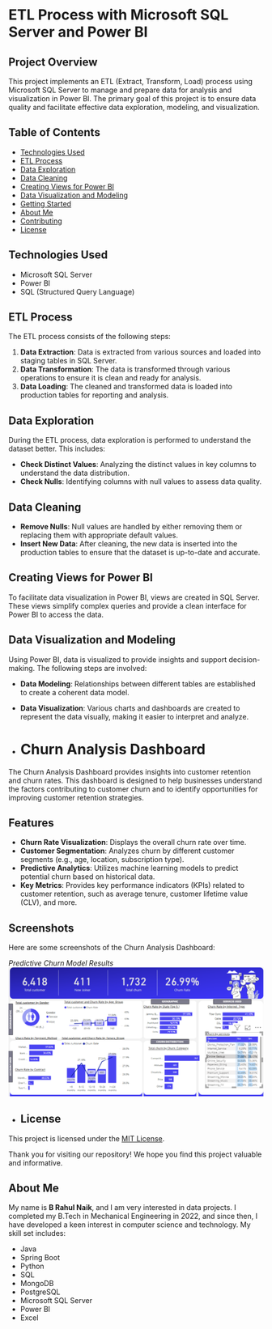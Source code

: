 # ETL Process with Microsoft SQL Server and Power BI

## Project Overview

This project implements an ETL (Extract, Transform, Load) process using Microsoft SQL Server to manage and prepare data for analysis and visualization in Power BI. The primary goal of this project is to ensure data quality and facilitate effective data exploration, modeling, and visualization.

## Table of Contents

- [Technologies Used](#technologies-used)
- [ETL Process](#etl-process)
- [Data Exploration](#data-exploration)
- [Data Cleaning](#data-cleaning)
- [Creating Views for Power BI](#creating-views-for-power-bi)
- [Data Visualization and Modeling](#data-visualization-and-modeling)
- [Getting Started](#getting-started)
- [About Me](#about-me)
- [Contributing](#contributing)
- [License](#license)

## Technologies Used

- Microsoft SQL Server
- Power BI
- SQL (Structured Query Language)


## ETL Process

The ETL process consists of the following steps:

1. **Data Extraction**: Data is extracted from various sources and loaded into staging tables in SQL Server.
2. **Data Transformation**: The data is transformed through various operations to ensure it is clean and ready for analysis.
3. **Data Loading**: The cleaned and transformed data is loaded into production tables for reporting and analysis.

## Data Exploration

During the ETL process, data exploration is performed to understand the dataset better. This includes:

- **Check Distinct Values**: Analyzing the distinct values in key columns to understand the data distribution.
- **Check Nulls**: Identifying columns with null values to assess data quality.

## Data Cleaning

- **Remove Nulls**: Null values are handled by either removing them or replacing them with appropriate default values.
- **Insert New Data**: After cleaning, the new data is inserted into the production tables to ensure that the dataset is up-to-date and accurate.

## Creating Views for Power BI

To facilitate data visualization in Power BI, views are created in SQL Server. These views simplify complex queries and provide a clean interface for Power BI to access the data.

## Data Visualization and Modeling

Using Power BI, data is visualized to provide insights and support decision-making. The following steps are involved:

- **Data Modeling**: Relationships between different tables are established to create a coherent data model.
- **Data Visualization**: Various charts and dashboards are created to represent the data visually, making it easier to interpret and analyze.

- # Churn Analysis Dashboard



The Churn Analysis Dashboard provides insights into customer retention and churn rates. This dashboard is designed to help businesses understand the factors contributing to customer churn and to identify opportunities for improving customer retention strategies.

## Features

- **Churn Rate Visualization**: Displays the overall churn rate over time.
- **Customer Segmentation**: Analyzes churn by different customer segments (e.g., age, location, subscription type).
- **Predictive Analytics**: Utilizes machine learning models to predict potential churn based on historical data.
- **Key Metrics**: Provides key performance indicators (KPIs) related to customer retention, such as average tenure, customer lifetime value (CLV), and more.



## Screenshots

Here are some screenshots of the Churn Analysis Dashboard:

*Predictive Churn Model Results*
![image alt](https://github.com/RahulNaik2611/Churn-Analysis-portfolio/blob/3a55c99ec44997324884b28b36d86ee53e5607c1/power%20bi/Screenshot%202025-03-16%20064315.png)


- ## License

This project is licensed under the [MIT License](link-to-license).

Thank you for visiting our repository! We hope you find this project valuable and informative.

## About Me

My name is **B Rahul Naik**, and I am very interested in data projects. I completed my B.Tech in Mechanical Engineering in 2022, and since then, I have developed a keen interest in computer science and technology. My skill set includes:

- Java
- Spring Boot
- Python
- SQL
- MongoDB
- PostgreSQL
- Microsoft SQL Server
- Power BI
- Excel
